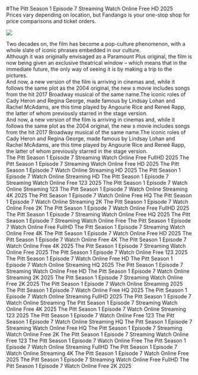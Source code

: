 #The Pitt Season 1 Episode 7 Streaming Watch Online Free HD 2025  
Prices vary depending on location, but Fandango is your one-stop shop for price comparisons and ticket orders.  
  
[![](https://i.imgur.com/qSNzIqt.png)](https://movie.rssnews.media/mEOIEBLQm.php)  
  
Two decades on, the film has become a pop-culture phenomenon, with a whole slate of iconic phrases embedded in our culture.  
Although it was originally envisaged as a Paramount Plus original, the film is now being given an exclusive theatrical window – which means that in the immediate future, the only way of seeing it is by making a trip to the pictures.  
And now, a new version of the film is arriving in cinemas and, while it follows the same plot as the 2004 original, the new s movie includes songs from the hit 2017 Broadway musical of the same name.The iconic roles of Cady Heron and Regina George, made famous by Lindsay Lohan and Rachel McAdams, are this time played by Angourie Rice and Reneé Rapp, the latter of whom previously starred in the stage version.  
And now, a new version of the film is arriving in cinemas and, while it follows the same plot as the 2004 original, the new s movie includes songs from the hit 2017 Broadway musical of the same name.The iconic roles of Cady Heron and Regina George, made famous by Lindsay Lohan and Rachel McAdams, are this time played by Angourie Rice and Reneé Rapp, the latter of whom previously starred in the stage version.  
The Pitt Season 1 Episode 7 Streaming Watch Online Free FullHD 2025
The Pitt Season 1 Episode 7 Streaming Watch Online Free HD 2025
The Pitt Season 1 Episode 7 Watch Online Streaming HD 2025
The Pitt Season 1 Episode 7 Watch Online Streaming HD
The Pitt Season 1 Episode 7 Streaming Watch Online Free 123 2025
The Pitt Season 1 Episode 7 Watch Online Streaming 123
The Pitt Season 1 Episode 7 Watch Online Streaming 4K 2025
The Pitt Season 1 Episode 7 Watch Online Free HQ
The Pitt Season 1 Episode 7 Watch Online Streaming 2K
The Pitt Season 1 Episode 7 Watch Online Free 2K
The Pitt Season 1 Episode 7 Watch Online Free FullHD 2025
The Pitt Season 1 Episode 7 Streaming Watch Online Free HQ 2025
The Pitt Season 1 Episode 7 Streaming Watch Online Free
The Pitt Season 1 Episode 7 Watch Online Free FullHD
The Pitt Season 1 Episode 7 Streaming Watch Online Free 4K
The Pitt Season 1 Episode 7 Watch Online Free HD 2025
The Pitt Season 1 Episode 7 Watch Online Free 4K
The Pitt Season 1 Episode 7 Watch Online Free 4K 2025
The Pitt Season 1 Episode 7 Streaming Watch Online Free 2025
The Pitt Season 1 Episode 7 Watch Online Free 123 2025
The Pitt Season 1 Episode 7 Watch Online Free HD
The Pitt Season 1 Episode 7 Watch Online Streaming HQ 2025
The Pitt Season 1 Episode 7 Streaming Watch Online Free HD
The Pitt Season 1 Episode 7 Watch Online Streaming 2K 2025
The Pitt Season 1 Episode 7 Streaming Watch Online Free 2K 2025
The Pitt Season 1 Episode 7 Watch Online Streaming 2025
The Pitt Season 1 Episode 7 Watch Online Free HQ 2025
The Pitt Season 1 Episode 7 Watch Online Streaming FullHD 2025
The Pitt Season 1 Episode 7 Watch Online Streaming
The Pitt Season 1 Episode 7 Streaming Watch Online Free 4K 2025
The Pitt Season 1 Episode 7 Watch Online Streaming 123 2025
The Pitt Season 1 Episode 7 Watch Online Free 123
The Pitt Season 1 Episode 7 Watch Online Streaming HQ
The Pitt Season 1 Episode 7 Streaming Watch Online Free HQ
The Pitt Season 1 Episode 7 Streaming Watch Online Free 2K
The Pitt Season 1 Episode 7 Streaming Watch Online Free 123
The Pitt Season 1 Episode 7 Watch Online Free
The Pitt Season 1 Episode 7 Watch Online Streaming FullHD
The Pitt Season 1 Episode 7 Watch Online Streaming 4K
The Pitt Season 1 Episode 7 Watch Online Free 2025
The Pitt Season 1 Episode 7 Streaming Watch Online Free FullHD
The Pitt Season 1 Episode 7 Watch Online Free 2K 2025